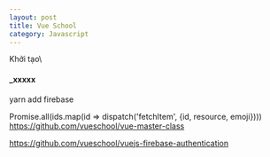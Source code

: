 ```yaml
---
layout: post
title: Vue School
category: Javascript
---
```


<i class="fa fa-asterisk text--green" aria-hidden="true"></i> Khởi tạo\

#### \_xxxxx

yarn add firebase

Promise.all(ids.map(id => dispatch('fetchItem', {id, resource, emoji})))
https://github.com/vueschool/vue-master-class

https://github.com/vueschool/vuejs-firebase-authentication
